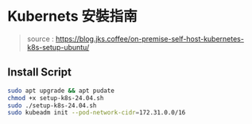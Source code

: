 # Kubernets 安裝指南

> source : https://blog.jks.coffee/on-premise-self-host-kubernetes-k8s-setup-ubuntu/

## Install Script
```Bash
sudo apt upgrade && apt pudate
chmod +x setup-k8s-24.04.sh
sudo ./setup-k8s-24.04.sh
sudo kubeadm init --pod-network-cidr=172.31.0.0/16
```
